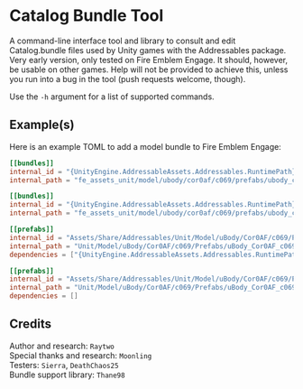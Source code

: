 # Catalog Bundle Tool

A command-line interface tool and library to consult and edit Catalog.bundle files used by Unity games with the Addressables package.  
Very early version, only tested on Fire Emblem Engage. It should, however, be usable on other games. Help will not be provided to achieve this, unless you run into a bug in the tool (push requests welcome, though).

Use the ``-h`` argument for a list of supported commands.

## Example(s)
Here is an example TOML to add a model bundle to Fire Emblem Engage:
```toml
[[bundles]]
internal_id = "{UnityEngine.AddressableAssets.Addressables.RuntimePath}/Switch/fe_assets_unit/model/ubody/cor0af/c069/prefabs/ubody_cor0af_c069.bundle"
internal_path = "fe_assets_unit/model/ubody/cor0af/c069/prefabs/ubody_cor0af_c069.bundle"

[[bundles]]
internal_id = "{UnityEngine.AddressableAssets.Addressables.RuntimePath}/Switch/fe_assets_unit/model/ubody/cor0af/c069/prefabs/ubody_cor0af_c069.bundle"
internal_path = "fe_assets_unit/model/ubody/cor0af/c069/prefabs/ubody_cor0af_c069.bundle"

[[prefabs]]
internal_id = "Assets/Share/Addressables/Unit/Model/uBody/Cor0AF/c069/Prefabs/uBody_Cor0AF_c069.prefab"
internal_path = "Unit/Model/uBody/Cor0AF/c069/Prefabs/uBody_Cor0AF_c069"
dependencies = ["{UnityEngine.AddressableAssets.Addressables.RuntimePath}/Switch/fe_assets_unit/model/ubody/cor0af/c069/prefabs/ubody_cor0af_c069.bundle"]

[[prefabs]]
internal_id = "Assets/Share/Addressables/Unit/Model/uBody/Cor0AF/c069/Prefabs/uBody_Cor0AF_c069.prefab"
internal_path = "Unit/Model/uBody/Cor0AF/c069/Prefabs/uBody_Cor0AF_c069"
dependencies = []
```

## Credits
Author and research: ``Raytwo``  
Special thanks and research: ``Moonling``  
Testers: ``Sierra``, ``DeathChaos25``  
Bundle support library: ``Thane98``
